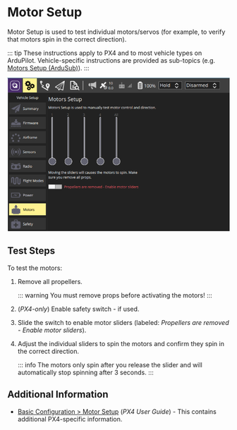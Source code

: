 # Motor Setup

Motor Setup is used to test individual motors/servos (for example, to verify that motors spin in the correct direction).

::: tip
These instructions apply to PX4 and to most vehicle types on ArduPilot. Vehicle-specific instructions are provided as sub-topics (e.g. [Motors Setup (ArduSub)](../setup_view/motors_ardusub.md)).
:::

![Motors Test](../../../assets/setup/Motors.png)

## Test Steps

To test the motors:

1. Remove all propellers.

   ::: warning
   You must remove props before activating the motors!
   :::

2. (_PX4-only_) Enable safety switch - if used.
3. Slide the switch to enable motor sliders (labeled: _Propellers are removed - Enable motor sliders_).
4. Adjust the individual sliders to spin the motors and confirm they spin in the correct direction.

   ::: info
   The motors only spin after you release the slider and will automatically stop spinning after 3 seconds.
   :::

## Additional Information

- [Basic Configuration > Motor Setup](http://docs.px4.io/master/en/config/motors.html) (_PX4 User Guide_) - This contains additional PX4-specific information.
